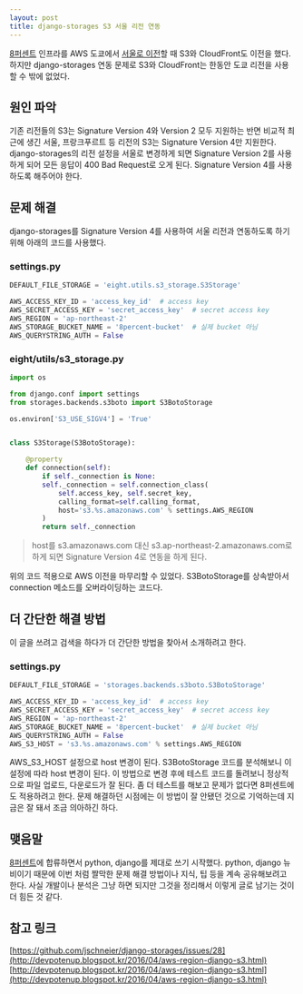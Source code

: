 ```yaml
---
layout: post
title: django-storages S3 서울 리전 연동
---
```


[8퍼센트](https://8percent.kr/?utm_source=github_page&utm_medium=blog&utm_campaign=06_004) 인프라를 AWS 도쿄에서 [서울로 이전](/2016/06/06/aws-seoul.html)할 때 S3와 CloudFront도 이전을 했다.
하지만 django-storages 연동 문제로 S3와 CloudFront는 한동안 도쿄 리전을 사용할 수 밖에 없었다.

## 원인 파악

기존 리전들의 S3는 Signature Version 4와 Version 2 모두 지원하는 반면 비교적 최근에 생긴 서울, 프랑크푸르트 등 리전의 S3는 Signature Version 4만 지원한다.
django-storages의 리전 설정을 서울로 변경하게 되면 Signature Version 2를 사용하게 되어 모든 응답이 400 Bad Request로 오게 된다.
Signature Version 4를 사용하도록 해주어야 한다.

## 문제 해결

django-storages를 Signature Version 4를 사용하여 서울 리전과 연동하도록 하기 위해 아래의 코드를 사용했다.

### settings.py

```python
DEFAULT_FILE_STORAGE = 'eight.utils.s3_storage.S3Storage'

AWS_ACCESS_KEY_ID = 'access_key_id'  # access key
AWS_SECRET_ACCESS_KEY = 'secret_access_key'  # secret access key
AWS_REGION = 'ap-northeast-2'
AWS_STORAGE_BUCKET_NAME = '8percent-bucket'  # 실제 bucket 아님
AWS_QUERYSTRING_AUTH = False
```

### eight/utils/s3_storage.py

```python
import os

from django.conf import settings
from storages.backends.s3boto import S3BotoStorage

os.environ['S3_USE_SIGV4'] = 'True'


class S3Storage(S3BotoStorage):

    @property
    def connection(self):
        if self._connection is None:
        self._connection = self.connection_class(
            self.access_key, self.secret_key,
            calling_format=self.calling_format,
            host='s3.%s.amazonaws.com' % settings.AWS_REGION
        )
        return self._connection
```
> host를 s3.amazonaws.com 대신 s3.ap-northeast-2.amazonaws.com로 하게 되면 Signature Version 4로 연동을 하게 된다.

위의 코드 적용으로 AWS 이전을 마무리할 수 있었다.
S3BotoStorage를 상속받아서 connection 메소드를 오버라이딩하는 코드다.

## 더 간단한 해결 방법

이 글을 쓰려고 검색을 하다가 더 간단한 방법을 찾아서 소개하려고 한다.

### settings.py

```python
DEFAULT_FILE_STORAGE = 'storages.backends.s3boto.S3BotoStorage'

AWS_ACCESS_KEY_ID = 'access_key_id'  # access key
AWS_SECRET_ACCESS_KEY = 'secret_access_key'  # secret access key
AWS_REGION = 'ap-northeast-2'
AWS_STORAGE_BUCKET_NAME = '8percent-bucket'  # 실제 bucket 아님
AWS_QUERYSTRING_AUTH = False
AWS_S3_HOST = 's3.%s.amazonaws.com' % settings.AWS_REGION
```

AWS_S3_HOST 설정으로 host 변경이 된다. S3BotoStorage 코드를 분석해보니 이 설정에 따라 host 변경이 된다.
이 방법으로 변경 후에 테스트 코드를 돌려보니 정상적으로 파일 업로드, 다운로드가 잘 된다.
좀 더 테스트를 해보고 문제가 없다면 8퍼센트에도 적용하려고 한다.
문제 해결하던 시점에는 이 방법이 잘 안됐던 것으로 기억하는데 지금은 잘 돼서 조금 의아하긴 하다.

## 맺음말

[8퍼센트](https://8percent.kr/?utm_source=github_page&utm_medium=blog&utm_campaign=06_004)에 합류하면서 python, django를 제대로 쓰기 시작했다.
python, django 뉴비이기 때문에 이번 처럼 짤막한 문제 해결 방법이나 지식, 팁 등을 계속 공유해보려고 한다.
사실 개발이나 분석은 그냥 하면 되지만 그것을 정리해서 이렇게 글로 남기는 것이 더 힘든 것 같다.

## 참고 링크

[https://github.com/jschneier/django-storages/issues/28](http://devpotenup.blogspot.kr/2016/04/aws-region-django-s3.html)
[http://devpotenup.blogspot.kr/2016/04/aws-region-django-s3.html](http://devpotenup.blogspot.kr/2016/04/aws-region-django-s3.html)
